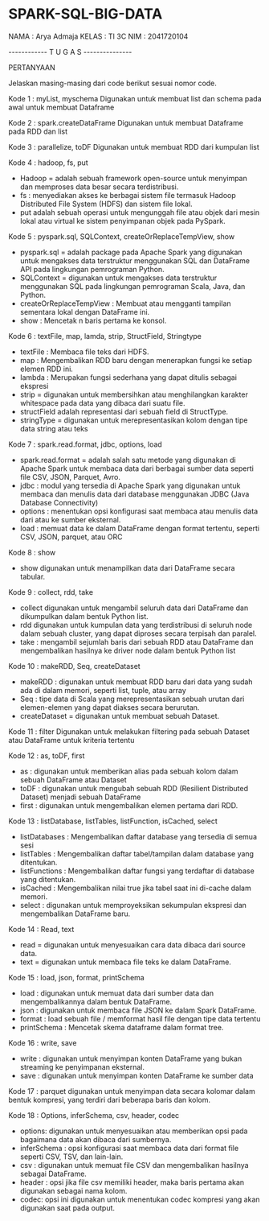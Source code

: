 # SPARK-SQL-BIG-DATA
NAMA : Arya Admaja
KELAS : TI 3C
NIM : 2041720104


------------ T U G A S ---------------

PERTANYAAN

Jelaskan masing-masing dari code berikut sesuai nomor code.

Kode 1 : myList, myschema
Digunakan untuk membuat list dan schema pada awal untuk membuat Dataframe

Kode 2 : spark.createDataFrame
Digunakan untuk membuat Dataframe pada RDD dan list

Kode 3 : parallelize, toDF
Digunakan untuk membuat RDD dari kumpulan list

Kode 4 : hadoop, fs, put
- Hadoop = adalah sebuah framework open-source untuk menyimpan dan memproses data besar secara terdistribusi.
- fs : menyediakan akses ke berbagai sistem file termasuk Hadoop Distributed File System (HDFS) dan sistem file lokal.
- put adalah sebuah operasi untuk mengunggah file atau objek dari mesin lokal atau virtual ke sistem penyimpanan objek pada PySpark.

Kode 5 : pyspark.sql, SQLContext, createOrReplaceTempView, show
- pyspark.sql = adalah package pada Apache Spark yang digunakan untuk mengakses data terstruktur menggunakan SQL dan DataFrame API pada lingkungan pemrograman Python.
- SQLContext = digunakan untuk mengakses data terstruktur menggunakan SQL pada lingkungan pemrograman Scala, Java, dan Python.
- createOrReplaceTempView : Membuat atau mengganti tampilan sementara lokal dengan DataFrame ini.
- show : Mencetak n baris pertama ke konsol.

Kode 6 : textFile, map, lamda, strip, StructField, Stringtype
- textFile : Membaca file teks dari HDFS.
- map : Mengembalikan RDD baru dengan menerapkan fungsi ke setiap elemen RDD ini.
- lambda : Merupakan fungsi sederhana yang dapat ditulis sebagai ekspresi
- strip = digunakan untuk membersihkan atau menghilangkan karakter whitespace pada data yang dibaca dari suatu file.
- structField adalah representasi dari sebuah field di StructType.
- stringType = digunakan untuk merepresentasikan kolom dengan tipe data string atau teks

Kode 7 : spark.read.format, jdbc, options, load
- spark.read.format = adalah salah satu metode yang digunakan di Apache Spark untuk membaca data dari berbagai sumber data seperti file CSV, JSON, Parquet, Avro.
- jdbc : modul yang tersedia di Apache Spark yang digunakan untuk membaca dan menulis data dari database menggunakan JDBC (Java Database Connectivity)
- options : menentukan opsi konfigurasi saat membaca atau menulis data dari atau ke sumber eksternal.
- load : memuat data ke dalam DataFrame dengan format tertentu, seperti CSV, JSON, parquet, atau ORC

Kode 8 : show
- show digunakan untuk menampilkan data dari DataFrame secara tabular.

Kode 9 : collect, rdd, take
- collect digunakan untuk mengambil seluruh data dari DataFrame dan dikumpulkan dalam bentuk Python list.
- rdd digunakan untuk kumpulan data yang terdistribusi di seluruh node dalam sebuah cluster, yang dapat diproses secara terpisah dan paralel.
- take : mengambil sejumlah baris dari sebuah RDD atau DataFrame dan mengembalikan hasilnya ke driver node dalam bentuk Python list

Kode 10 : makeRDD, Seq, createDataset
- makeRDD : digunakan untuk membuat RDD baru dari data yang sudah ada di dalam memori, seperti list, tuple, atau array
- Seq : tipe data di Scala yang merepresentasikan sebuah urutan dari elemen-elemen yang dapat diakses secara berurutan.
- createDataset = digunakan untuk membuat sebuah Dataset.

Kode 11 : filter
Digunakan untuk melakukan filtering pada sebuah Dataset atau DataFrame untuk kriteria tertentu

Kode 12 : as, toDF, first
- as : digunakan untuk memberikan alias pada sebuah kolom dalam sebuah DataFrame atau Dataset
- toDF : digunakan untuk mengubah sebuah RDD (Resilient Distributed Dataset) menjadi sebuah DataFrame
- first : digunakan untuk mengembalikan elemen pertama dari RDD.

Kode 13 : listDatabase, listTables, listFunction, isCached, select
- listDatabases : Mengembalikan daftar database yang tersedia di semua sesi
- listTables : Mengembalikan daftar tabel/tampilan dalam database yang ditentukan.
- listFunctions : Mengembalikan daftar fungsi yang terdaftar di database yang ditentukan.
- isCached : Mengembalikan nilai true jika tabel saat ini di-cache dalam memori.
- select : digunakan untuk memproyeksikan sekumpulan ekspresi dan mengembalikan DataFrame baru.

Kode 14 : Read, text
- read = digunakan untuk menyesuaikan cara data dibaca dari source data.
- text = digunakan untuk membaca file teks ke dalam DataFrame.

Kode 15 : load, json, format, printSchema
- load : digunakan untuk memuat data dari sumber data dan mengembalikannya dalam bentuk DataFrame.
- json : digunakan untuk membaca file JSON ke dalam Spark DataFrame.
- format : load sebuah file / memformat hasil file dengan tipe data tertentu
- printSchema : Mencetak skema dataframe dalam format tree.

Kode 16 : write, save
- write : digunakan untuk menyimpan konten DataFrame yang bukan streaming ke penyimpanan eksternal.
- save : digunakan untuk menyimpan konten DataFrame ke sumber data

Kode 17 : parquet
digunakan untuk menyimpan data secara kolomar dalam bentuk kompresi, yang terdiri dari beberapa baris dan kolom. 

Kode 18 : Options, inferSchema, csv, header, codec
- options: digunakan untuk menyesuaikan atau memberikan opsi pada bagaimana data akan dibaca dari sumbernya.
- inferSchema : opsi konfigurasi saat membaca data dari format file seperti CSV, TSV, dan lain-lain.
- csv : digunakan untuk memuat file CSV dan mengembalikan hasilnya sebagai DataFrame.
- header : opsi jika file csv memiliki header, maka baris pertama akan digunakan sebagai nama kolom.
- codec: opsi ini digunakan untuk menentukan codec kompresi yang akan digunakan saat pada output.
